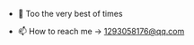 - 👀 Too the very best of times

- 📫 How to reach me -> 1293058176@qq.com

<!---
Lem-c/Lem-c is a ✨ special ✨ repository because its `README.md` (this file) appears on your GitHub profile.
You can click the Preview link to take a look at your changes.
--->
